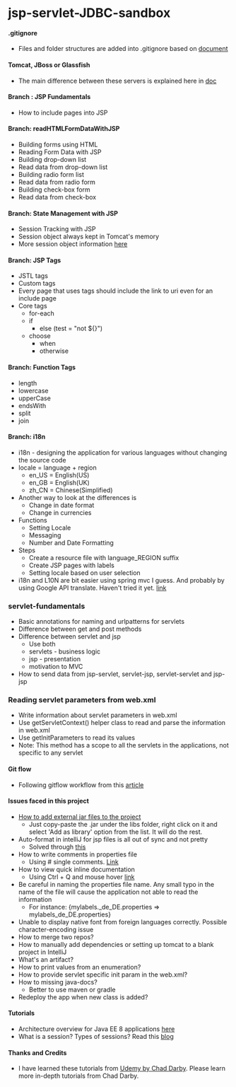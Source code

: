 # jsp-servlet-JDBC-sandbox

#### .gitignore
* Files and folder structures are added into .gitignore based on [document](https://github.com/github/gitignore/blob/master/Global/JetBrains.gitignore)

#### Tomcat, JBoss or Glassfish
* The main difference between these servers is explained here in [doc](https://stackoverflow.com/questions/3821640/what-is-the-difference-between-tomcat-jboss-and-glassfish)

#### Branch : JSP Fundamentals
* How to include pages into JSP

#### Branch: readHTMLFormDataWithJSP
* Building forms using HTML
* Reading Form Data with JSP
* Building drop-down list
* Read data from drop-down list
* Building radio form list
* Read data from radio form
* Building check-box form
* Read data from check-box 

#### Branch: State Management with JSP
* Session Tracking with JSP
* Session object always kept in Tomcat's memory
* More session object information [here](https://tomcat.apache.org/tomcat-5.5-doc/servletapi/javax/servlet/http/HttpSession.html) 

#### Branch: JSP Tags
* JSTL tags
* Custom tags
* Every page that uses tags should include the link to uri even for an include page
* Core tags
    * for-each
    * if
        * else (test = "not ${}") 
    * choose
        * when
        * otherwise
#### Branch: Function Tags
* length
* lowercase
* upperCase
* endsWith
* split
* join
    
#### Branch: i18n 
* i18n - designing the application for various languages without changing the source code
* locale = language + region 
    * en_US = English(US)
    * en_GB = English(UK)
    * zh_CN = Chinese(Simplified)
* Another way to look at the differences is
    * Change in date format
    * Change in currencies 
* Functions
    * Setting Locale
    * Messaging
    * Number and Date Formatting
* Steps
    * Create a resource file with language_REGION suffix
    * Create JSP pages with labels
    * Setting locale based on user selection
* i18n and L10N are bit easier using spring mvc I guess. And probably by using Google API translate. Haven't tried it yet. [link](https://medium.com/i18n-and-l10n-resources-for-developers/quick-introduction-to-internationalization-for-spring-mvc-b4b8c7ed0507)

### servlet-fundamentals
* Basic annotations for naming and urlpatterns for servlets
* Difference between get and post methods
* Difference between servlet and jsp
    * Use both
    * servlets - business logic
    * jsp - presentation
    * motivation to MVC
* How to send data from jsp-servlet, servlet-jsp, servlet-servlet and jsp-jsp

### Reading servlet parameters from web.xml
* Write information about servlet parameters in web.xml
* Use getServletContext() helper class to read and parse the information in web.xml
* Use getInitParameters to read its values 
* Note: This method has a scope to all the servlets in the applications, not specific to any servlet

#### Git flow
* Following gitflow workflow from this [article](https://nvie.com/posts/a-successful-git-branching-model/)

#### Issues faced in this project
* [How to add external jar files to the project](https://stackoverflow.com/questions/1051640/correct-way-to-add-external-jars-lib-jar-to-an-intellij-idea-project)
    * Just copy-paste the .jar under the libs folder, right click on it and select 'Add as library' option from the list. It will do the rest.
* Auto-format in intelliJ for jsp files is all out of sync and not pretty
    * Solved through [this](https://stackoverflow.com/questions/34710762/intellij-jsp-formatting?utm_medium=organic&utm_source=google_rich_qa&utm_campaign=google_rich_qa) 
* How to write comments in properties file
    * Using # single comments. [Link](https://stackoverflow.com/questions/4156600/can-we-have-multiline-comments-in-a-java-properties-file)
* How to view quick inline documentation
    * Using Ctrl + Q and mouse hover [link](https://stackoverflow.com/questions/11053144/how-to-see-javadoc-in-intellij-idea) 
* Be careful in naming the properties file name. Any small typo in the name of the file will cause the application not able to read the information
    * For instance: {mylabels._de_DE.properties => mylabels_de_DE.properties} 
* Unable to display native font from foreign languages correctly. Possible character-encoding issue
* How to merge two repos?
* How to manually add dependencies or setting up tomcat to a blank project in IntelliJ
* What's an artifact? 
* How to print values from an enumeration?
* How to provide servlet specific init param in the web.xml?
* How to missing java-docs? 
    * Better to use maven or gradle
* Redeploy the app when new class is added?

#### Tutorials
* Architecture overview for Java EE 8 applications [here](https://docs.oracle.com/javaee/7/tutorial/overview003.htm)
* What is a session? Types of sessions? Read this [blog](https://machinesaredigging.com/2013/10/29/how-does-a-web-session-work/) 

#### Thanks and Credits
* I have learned these tutorials from [Udemy by Chad Darby](https://www.udemy.com/jsp-tutorial/learn/v4/content). Please learn more in-depth tutorials from Chad Darby. 
